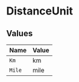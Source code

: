 # DistanceUnit


## Values

| Name   | Value  |
| ------ | ------ |
| `Km`   | km     |
| `Mile` | mile   |